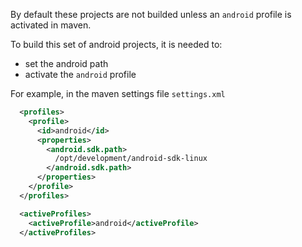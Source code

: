 By default these projects are not builded unless an `android` profile is activated in maven.

To build this set of android projects, it is needed to:
* set the android path
* activate the `android` profile

For example, in the maven settings file `settings.xml`

```xml
  <profiles>
    <profile>
      <id>android</id>
      <properties>
        <android.sdk.path>
          /opt/development/android-sdk-linux
        </android.sdk.path>
      </properties>
    </profile>
  </profiles>

  <activeProfiles>
    <activeProfile>android</activeProfile>
  </activeProfiles>
```
